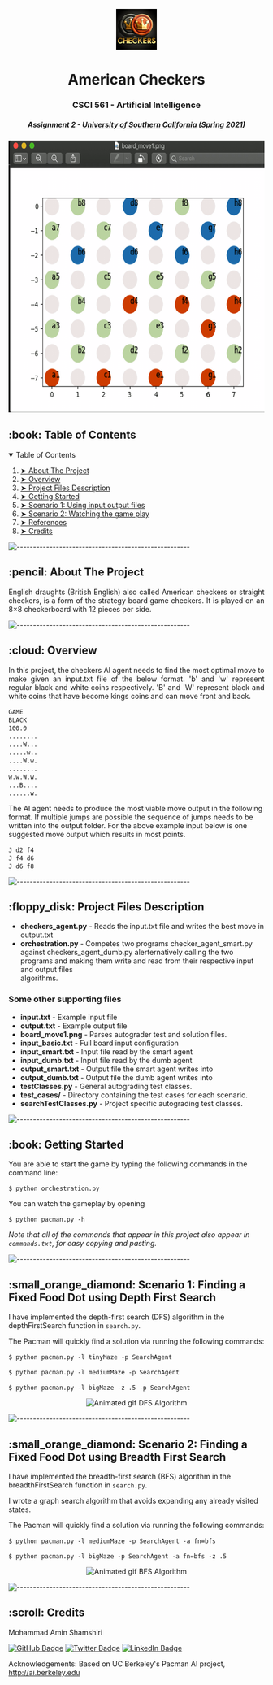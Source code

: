 <p align="center"> 
  <img src="gif/checkers.jpeg" alt="checkers logo" width="80px" height="80px">
</p>
<h1 align="center"> American Checkers </h1>
<h3 align="center"> CSCI 561 -  Artificial Intelligence </h3>
<h5 align="center"> Assignment 2 - <a href="https://web-app.usc.edu/soc/syllabus/20213/30079.pdf">University of Southern California</a> (Spring 2021)</h5>

<p align="center"> 
  <img src="gif/AI-checkers.gif" alt="Animated checkers game" height="535px" width="637">
</p>

<!-- TABLE OF CONTENTS -->
<h2 id="table-of-contents"> :book: Table of Contents</h2>

<details open="open">
  <summary>Table of Contents</summary>
  <ol>
    <li><a href="#about-the-project"> ➤ About The Project</a></li>
    <li><a href="#overview"> ➤ Overview</a></li>
    <li><a href="#project-files-description"> ➤ Project Files Description</a></li>
    <li><a href="#getting-started"> ➤ Getting Started</a></li>
    <li><a href="#scenario1"> ➤ Scenario 1: Using input output files</a></li>
    <li><a href="#scenario2"> ➤ Scenario 2: Watching the game play</a></li>
    <li><a href="#references"> ➤ References</a></li>
    <li><a href="#credits"> ➤ Credits</a></li>
  </ol>
</details>

![-----------------------------------------------------](https://raw.githubusercontent.com/andreasbm/readme/master/assets/lines/rainbow.png)

<!-- ABOUT THE PROJECT -->
<h2 id="about-the-project"> :pencil: About The Project</h2>

<p align="justify"> 
  English draughts (British English) also called American checkers or straight checkers, is a form of the strategy board game checkers. It is played on an 8×8 checkerboard with 12 pieces per side.</p>

![-----------------------------------------------------](https://raw.githubusercontent.com/andreasbm/readme/master/assets/lines/rainbow.png)

<!-- OVERVIEW -->
<h2 id="overview"> :cloud: Overview</h2>

<p align="justify"> 
  In this project, the checkers AI agent needs to find the most optimal move to make given an input.txt file of the below format. 'b' and 'w' represent regular black and white coins respectively. 'B' and 'W' represent black and white coins that have become kings coins and can move front and back.
  <pre><code>GAME
BLACK
100.0
........
....W...
.....w..
....W.w.
........
w.w.W.w.
...B....
......w.</code></pre>
The AI agent needs to produce the most viable move output in the following format. If multiple jumps are possible the sequence of jumps needs to be written into the output folder. For the above example input below is one suggested move output which results in most points.
  <pre><code>J d2 f4
J f4 d6
J d6 f8</code></pre>

![-----------------------------------------------------](https://raw.githubusercontent.com/andreasbm/readme/master/assets/lines/rainbow.png)

<!-- PROJECT FILES DESCRIPTION -->
<h2 id="project-files-description"> :floppy_disk: Project Files Description</h2>

<ul>
  <li><b>checkers_agent.py</b> - Reads the input.txt file and writes the best move in output.txt</li>
  <li><b>orchestration.py</b> -  Competes two programs checker_agent_smart.py against checkers_agent_dumb.py alerternatively calling the two programs and making them write and read from their respective input and output files</li>
  algorithms.</li>
</ul>

<h3>Some other supporting files</h3>
<ul>

  <li><b>input.txt</b> - Example input file</li>
  <li><b>output.txt</b> - Example output file</li>
  <li><b>board_move1.png</b> - Parses autograder test and solution files.</li>
  <li><b>input_basic.txt</b> - Full board input configuration</li>
  <li><b>input_smart.txt</b> - Input file read by the smart agent</li>
  <li><b>input_dumb.txt</b> - Input file read by the dumb agent</li>
  
  
  <li><b>output_smart.txt</b> - Output file the smart agent writes into</li>
  <li><b>output_dumb.txt</b> - Output file the dumb agent writes into</li>
  
  <li><b>testClasses.py</b> - General autograding test classes.</li>
  <li><b>test_cases/</b> - Directory containing the test cases for each scenario.</li>
  <li><b>searchTestClasses.py</b> - Project specific autograding test classes.</li>
</ul>

![-----------------------------------------------------](https://raw.githubusercontent.com/andreasbm/readme/master/assets/lines/rainbow.png)

<!-- GETTING STARTED -->
<h2 id="getting-started"> :book: Getting Started</h2>

<p>You are able to start the game by typing the following commands in the command line:</p>
<pre><code>$ python orchestration.py</code></pre>

<p>You can watch the gameplay by opening </p>
<pre><code>$ python pacman.py -h</code></pre>
<i>Note that all of the commands that appear in this project also appear in <code>commands.txt</code>, for easy copying and pasting.</i>

![-----------------------------------------------------](https://raw.githubusercontent.com/andreasbm/readme/master/assets/lines/rainbow.png)

<!-- SCENARIO1 -->
<h2 id="scenario1"> :small_orange_diamond: Scenario 1: Finding a Fixed Food Dot using Depth First Search</h2>

<p>I have implemented the depth-first search (DFS) algorithm in the depthFirstSearch function in <code>search.py</code>.</p>
<p>The Pacman will quickly find a solution via running the following commands:</p>

<pre><code>$ python pacman.py -l tinyMaze -p SearchAgent</code></pre>
<pre><code>$ python pacman.py -l mediumMaze -p SearchAgent</code></pre>
<pre><code>$ python pacman.py -l bigMaze -z .5 -p SearchAgent</code></pre>

<p align="center"> 
<img src="gif/DFS.gif" alt="Animated gif DFS Algorithm" height="282px" width="637px">
<!--height="382px" width="737px"-->
</p>

![-----------------------------------------------------](https://raw.githubusercontent.com/andreasbm/readme/master/assets/lines/rainbow.png)

<!-- SCENARIO2 -->
<h2 id="scenario2"> :small_orange_diamond: Scenario 2: Finding a Fixed Food Dot using Breadth First Search</h2>

<p>I have implemented the breadth-first search (BFS) algorithm in the breadthFirstSearch function in <code>search.py</code>.</p>
<p>I wrote a graph search algorithm that avoids expanding any already visited states.</p>
<p>The Pacman will quickly find a solution via running the following commands:</p>

<pre><code>$ python pacman.py -l mediumMaze -p SearchAgent -a fn=bfs</code></pre>
<pre><code>$ python pacman.py -l bigMaze -p SearchAgent -a fn=bfs -z .5</code></pre>

<p align="center"> 
<img src="gif/BFS.gif" alt="Animated gif BFS Algorithm" height="282px" width="637">
</p>

![-----------------------------------------------------](https://raw.githubusercontent.com/andreasbm/readme/master/assets/lines/rainbow.png)


<!-- CREDITS -->
<h2 id="credits"> :scroll: Credits</h2>

Mohammad Amin Shamshiri

[![GitHub Badge](https://img.shields.io/badge/GitHub-100000?style=for-the-badge&logo=github&logoColor=white)](https://github.com/ma-shamshiri)
[![Twitter Badge](https://img.shields.io/badge/Twitter-1DA1F2?style=for-the-badge&logo=twitter&logoColor=white)](https://twitter.com/ma_shamshiri)
[![LinkedIn Badge](https://img.shields.io/badge/LinkedIn-0077B5?style=for-the-badge&logo=linkedin&logoColor=white)](https://www.linkedin.com/in/ma-shamshiri)

Acknowledgements: Based on UC Berkeley's Pacman AI project, <a href="http://ai.berkeley.edu">http://ai.berkeley.edu</a>

